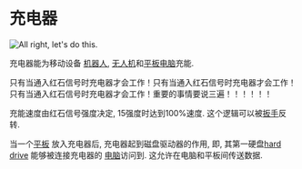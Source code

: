 # 充电器

![All right, let's do this.](oredict:oc:charger)

充电器能为移动设备 [机器人](robot.md), [无人机](../item/drone.md)和[平板电脑](../item/tablet.md)充能. 

只有当通入红石信号时充电器才会工作！只有当通入红石信号时充电器才会工作！只有当通入红石信号时充电器才会工作！重要的事情要说三遍！！！！！！

充能速度由红石信号强度决定, 15强度时达到100%速度. 这个逻辑可以被[扳手](../item/wrench.md)反转.

当一个[平板](../item/tablet.md) 放入充电器后, 充电器起到磁盘驱动器的作用, 即, 其第一硬盘[hard drive](../item/hdd1.md) 能够被连接充电器的 [电脑](../general/computer.md)访问到. 这允许在电脑和平板间传送数据.